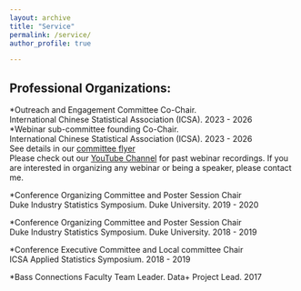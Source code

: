 ```yaml
---
layout: archive
title: "Service"
permalink: /service/
author_profile: true

---
```


Professional Organizations:
-----

*Outreach and Engagement Committee Co-Chair. <br>
International Chinese Statistical Association (ICSA). 2023 - 2026<br>
*Webinar sub-committee founding Co-Chair. <br>
International Chinese Statistical Association (ICSA). 2023 - 2026 <br>
See details in our [committee flyer](../service/ICSA_Webinar_Flyer.pdf)<br>
Please check out our [YouTube Channel](www.youtube.com/@ICSA-Webinar) for past webinar recordings. 
If you are interested in organizing any webinar or being a speaker, please contact me. 


*Conference Organizing Committee and Poster Session Chair <br>
Duke Industry Statistics Symposium. Duke University. 2019 - 2020

*Conference Organizing Committee and Poster Session Chair<br>
Duke Industry Statistics Symposium. Duke University. 2018 - 2019

*Conference Executive Committee and Local committee Chair<br>
ICSA Applied Statistics Symposium. 2018 - 2019

*Bass Connections Faculty Team Leader. Data+ Project Lead. 2017